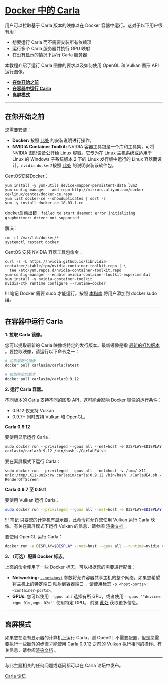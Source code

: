 # [Docker 中的 Carla](https://carla.readthedocs.io/en/latest/build_docker/) 

用户可以拉取基于 Carla 版本的映像以在 Docker 容器中运行。这对于以下用户很有用：

- 想要运行 Carla 而不需要安装所有依赖项
- 运行多个 Carla 服务器并执行 GPU 映射
- 在没有显示的情况下运行 Carla 服务器


本教程介绍了运行 Carla 图像的要求以及如何使用 OpenGL 和 Vulkan 图形 API 运行图像。

- [__在你开始之前__](#before-you-begin)
- [__在容器中运行 Carla__](#running-carla-in-a-container)
- [__离屏模式__](#off-screen-mode)

---
## 在你开始之前

您需要安装：

- __Docker:__ 按照 [此处](https://docs.docker.com/engine/install/) 的安装说明进行操作。
- __NVIDIA Container Toolkit:__ NVIDIA 容器工具包是一个库和工具集，可将 NVIDIA 图形设备公开给 Linux 容器。它专为在 Linux 主机系统或适用于 Linux 的 Windows 子系统版本 2 下的 Linux 发行版中运行的 Linux 容器而设计。`nvidia-docker2`按照 [此处](https://docs.nvidia.com/datacenter/cloud-native/container-toolkit/install-guide.html#installation-guide) 的说明安装该软件包。

CentOS安装Docker：
```shell
yum install -y yum-utils device-mapper-persistent-data lvm2
yum-config-manager --add-repo http://mirrors.aliyun.com/docker-ce/linux/centos/docker-ce.repo
yum list docker-ce --showduplicates | sort -r
yum -y install docker-ce-18.03.1.ce
```

docker启动出错：`failed to start daemon: error initializing graphdriver: driver not supported`

解决：
```shell
rm -rf /var/lib/docker/*
systemctl restart docker
```

CentOS 安装 NVIDIA 容器工具包命令：
```shell
curl -s -L https://nvidia.github.io/libnvidia-container/stable/rpm/nvidia-container-toolkit.repo | \
  tee /etc/yum.repos.d/nvidia-container-toolkit.repo
yum-config-manager --enable nvidia-container-toolkit-experimental
yum install -y nvidia-container-toolkit
nvidia-ctk runtime configure --runtime=docker
```

!!! 笔记
    Docker 需要 sudo 才能运行。按照 [本指南](https://docs.docker.com/install/linux/linux-postinstall/) 将用户添加到 docker sudo 组。



---
## 在容器中运行 Carla

__1. 拉取 Carla 镜像。__

您可以提取最新的 Carla 映像或特定的发行版本。最新镜像是指 [最新的打包版本](https://github.com/carla-simulator/carla/releases) 。要拉取映像，请运行以下命令之一：

```sh
# 拉取最新的镜像
docker pull carlasim/carla:latest

# 拉取特定的版本
docker pull carlasim/carla:0.9.12
```

__2. 运行 Carla 容器。__

不同版本的 Carla 支持不同的图形 API，这可能会影响 Docker 镜像的运行条件：

- 0.9.12 仅支持 Vulkan
- 0.9.7+ 同时支持 Vulkan 和 OpenGL。


__Carla 0.9.12__

要使用显示运行 Carla：

```
sudo docker run --privileged --gpus all --net=host -e DISPLAY=$DISPLAY carlasim/carla:0.9.12 /bin/bash ./CarlaUE4.sh
```

要在离屏模式下运行 Carla：

```
sudo docker run --privileged --gpus all --net=host -v /tmp/.X11-unix:/tmp/.X11-unix:rw carlasim/carla:0.9.12 /bin/bash ./CarlaUE4.sh -RenderOffScreen
```

__Carla 0.9.7 至 0.9.11__

要使用 Vulkan 运行 Carla：

```sh
sudo docker run --privileged --gpus all --net=host -e DISPLAY=$DISPLAY -e SDL_VIDEODRIVER=x11 -v /tmp/.X11-unix:/tmp/.X11-unix:rw carlasim/carla:0.9.11 /bin/bash ./CarlaUE4.sh -vulkan <-additonal-carla-flags>
```

!!! 笔记
    只要您的计算机有显示器，此命令将允许您使用 Vulkan 运行 Carla 映像。有关在离屏模式下运行 Vulkan 的信息，请参阅 [渲染文档](adv_rendering_options.md#off-screen-mode) 。

要使用 OpenGL 运行 Carla：

```sh
docker run -e DISPLAY=$DISPLAY --net=host --gpus all --runtime=nvidia carlasim/carla:<version> /bin/bash CarlaUE4.sh -opengl <-additonal-carla-flags>
```

__3. （可选）配置 Docker 标志。__

上面的命令使用了一些 Docker 标志，可以根据您的需要进行配置：

- __Networking:__ [`--net=host`](https://docs.docker.com/engine/reference/run/#network-settings) 参数将允许容器共享主机的整个网络。如果您希望将主机上的特定端口 [映射到容器端口](https://docs.docker.com/engine/reference/run/#expose-incoming-ports) ，请使用标志 `-p <host-ports>:<container-ports>`。 
- __GPUs:__ 您可以使用 `--gpus all` 选择有所 GPU，或者使用 `--gpus '"device=<gpu_01>,<gpu_02>"'` 使用特定 GPU。 浏览 [此处](https://docs.docker.com/config/containers/resource_constraints/#gpu) 获取更多信息。 

---

## 离屏模式

如果您在没有显示器的计算机上运行 Carla，则 OpenGL 不需要配置，但是您需要执行一些额外的步骤才能使用 Carla 0.9.12 之前的 Vulkan 执行相同的操作。有关信息，请参阅[渲染文档](adv_rendering_options.md#off-screen-mode) 。

---

与此主题相关的任何问题或疑问都可以在 Carla 论坛中发布。

<div class="build-buttons">
<p>
<a href="https://github.com/carla-simulator/carla/discussions/" target="_blank" class="btn btn-neutral" title="跳转至 Carla 论坛">
Carla 论坛</a>
</p>
</div>
